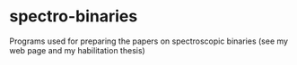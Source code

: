 # spectro-binaries 
Programs used for preparing the papers on spectroscopic binaries (see my web page and my habilitation thesis)
